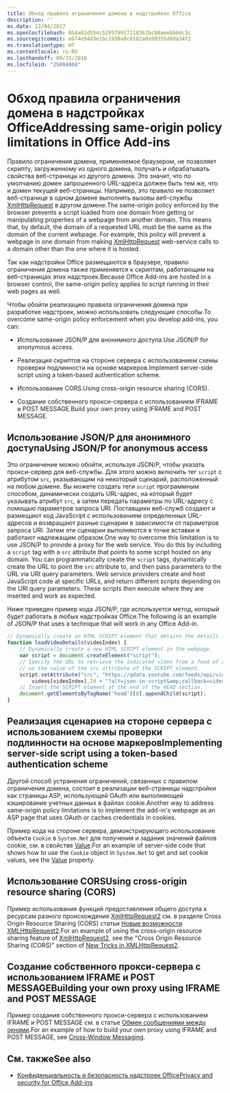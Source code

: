 ```yaml
---
title: Обход правила ограничения домена в надстройках Office
description: ''
ms.date: 12/04/2017
ms.openlocfilehash: 054a01d554c529579917218361bcb8aeebb04c3c
ms.sourcegitcommit: eb74e94d3e1bc1930a9c6582a0a99355d0da34f2
ms.translationtype: HT
ms.contentlocale: ru-RU
ms.lasthandoff: 09/25/2018
ms.locfileid: "25004884"
---
```

# <a name="addressing-same-origin-policy-limitations-in-office-add-ins"></a><span data-ttu-id="bd3ce-102">Обход правила ограничения домена в надстройках Office</span><span class="sxs-lookup"><span data-stu-id="bd3ce-102">Addressing same-origin policy limitations in Office Add-ins</span></span>


<span data-ttu-id="bd3ce-p101">Правило ограничения домена, применяемое браузером, не позволяет скрипту, загруженному из одного домена, получать и обрабатывать свойства веб-страницы из другого домена. Это значит, что по умолчанию домен запрошенного URL-адреса должен быть тем же, что и домен текущей веб-страницы. Например, это правило не позволяет веб-странице в одном домене выполнять вызовы веб-службы [XmlHttpRequest](https://www.w3.org/TR/XMLHttpRequest/) в другом домене.</span><span class="sxs-lookup"><span data-stu-id="bd3ce-p101">The same-origin policy enforced by the browser prevents a script loaded from one domain from getting or manipulating properties of a webpage from another domain. This means that, by default, the domain of a requested URL must be the same as the domain of the current webpage. For example, this policy will prevent a webpage in one domain from making [XmlHttpRequest](https://www.w3.org/TR/XMLHttpRequest/) web-service calls to a domain other than the one where it is hosted.</span></span>

<span data-ttu-id="bd3ce-106">Так как надстройки Office размещаются в браузере, правило ограничения домена также применяется к скриптам, работающим на веб-страницах этих надстроек.</span><span class="sxs-lookup"><span data-stu-id="bd3ce-106">Because Office Add-ins are hosted in a browser control, the same-origin policy applies to script running in their web pages as well.</span></span>

<span data-ttu-id="bd3ce-107">Чтобы обойти реализацию правила ограничения домена при разработке надстроек, можно использовать следующие способы.</span><span class="sxs-lookup"><span data-stu-id="bd3ce-107">To overcome same-origin policy enforcement when you develop add-ins, you can:</span></span>

- <span data-ttu-id="bd3ce-108">Использование JSON/P для анонимного доступа.</span><span class="sxs-lookup"><span data-stu-id="bd3ce-108">Use JSON/P for anonymous access.</span></span> 
    
- <span data-ttu-id="bd3ce-109">Реализация скриптов на стороне сервера с использованием схемы проверки подлинности на основе маркеров.</span><span class="sxs-lookup"><span data-stu-id="bd3ce-109">Implement server-side script using a token-based authentication scheme.</span></span>
    
- <span data-ttu-id="bd3ce-110">Использование CORS.</span><span class="sxs-lookup"><span data-stu-id="bd3ce-110">Using cross-origin resource sharing (CORS).</span></span>
    
- <span data-ttu-id="bd3ce-111">Создание собственного прокси-сервера с использованием IFRAME и POST MESSAGE.</span><span class="sxs-lookup"><span data-stu-id="bd3ce-111">Build your own proxy using IFRAME and POST MESSAGE.</span></span>
    

## <a name="using-jsonp-for-anonymous-access"></a><span data-ttu-id="bd3ce-112">Использование JSON/P для анонимного доступа</span><span class="sxs-lookup"><span data-stu-id="bd3ce-112">Using JSON/P for anonymous access</span></span>


<span data-ttu-id="bd3ce-p102">Это ограничение можно обойти, используя JSON/P, чтобы указать прокси-сервер для веб-службы. Для этого можно включить тег `script` с атрибутом `src`, указывающим на некоторый сценарий, расположенный на любом домене. Вы можете создать теги `script` программным способом, динамически создать URL-адрес, на который будет указывать атрибут `src`, а затем передать параметры по URL-адресу с помощью параметров запроса URI. Поставщики веб-служб создают и размещают код JavaScript с использованием определенных URL-адресов и возвращают разные сценарии в зависимости от параметров запроса URI. Затем эти сценарии выполняются в точке вставки и работают надлежащим образом.</span><span class="sxs-lookup"><span data-stu-id="bd3ce-p102">One way to overcome this limitation is to use JSON/P to provide a proxy for the web service. You do this by including a `script` tag with a `src` attribute that points to some script hosted on any domain. You can programmatically create the `script` tags, dynamically create the URL to point the `src` attribute to, and then pass parameters to the URL via URI query parameters. Web service providers create and host JavaScript code at specific URLs, and return different scripts depending on the URI query parameters. These scripts then execute where they are inserted and work as expected.</span></span>

<span data-ttu-id="bd3ce-118">Ниже приведен пример кода JSON/P, где используется метод, который будет работать в любых надстройках Office.</span><span class="sxs-lookup"><span data-stu-id="bd3ce-118">The following is an example of JSON/P that uses a technique that will work in any Office Add-in.</span></span>

```js
// Dynamically create an HTML SCRIPT element that obtains the details for the specified video.
function loadVideoDetails(videoIndex) {
    // Dynamically create a new HTML SCRIPT element in the webpage.
    var script = document.createElement("script");
    // Specify the URL to retrieve the indicated video from a feed of a current list of videos,
    // as the value of the src attribute of the SCRIPT element. 
    script.setAttribute("src", "https://gdata.youtube.com/feeds/api/videos/" + 
        videos[videoIndex].Id + "?alt=json-in-script&amp;callback=videoDetailsLoaded");
    // Insert the SCRIPT element at the end of the HEAD section.
    document.getElementsByTagName('head')[0].appendChild(script);
}

```


## <a name="implementing-server-side-script-using-a-token-based-authentication-scheme"></a><span data-ttu-id="bd3ce-119">Реализация сценариев на стороне сервера с использованием схемы проверки подлинности на основе маркеров</span><span class="sxs-lookup"><span data-stu-id="bd3ce-119">Implementing server-side script using a token-based authentication scheme</span></span>


<span data-ttu-id="bd3ce-120">Другой способ устранения ограничений, связанных с правилом ограничения домена, состоит в реализации веб-страницы надстройки как страницы ASP, использующей OAuth или выполняющей кэширование учетных данных в файлах cookie.</span><span class="sxs-lookup"><span data-stu-id="bd3ce-120">Another way to address same-origin policy limitations is to implement the add-in's webpage as an ASP page that uses OAuth or caches credentials in cookies.</span></span>

<span data-ttu-id="bd3ce-121">Пример кода на стороне сервера, демонстрирующего использование объекта `Cookie` в `System.Net` для получения и задания значений файлов cookie, см. в свойстве [Value](https://docs.microsoft.com/dotnet/api/system.net.cookie.value?view=netframework-4.7.2).</span><span class="sxs-lookup"><span data-stu-id="bd3ce-121">For an example of server-side code that shows how to use the  `Cookie` object in `System.Net` to get and set cookie values, see the [Value](https://docs.microsoft.com/dotnet/api/system.net.cookie.value?view=netframework-4.7.2) property.</span></span>


## <a name="using-cross-origin-resource-sharing-cors"></a><span data-ttu-id="bd3ce-122">Использование CORS</span><span class="sxs-lookup"><span data-stu-id="bd3ce-122">Using cross-origin resource sharing (CORS)</span></span>


<span data-ttu-id="bd3ce-123">Пример использования функций предоставления общего доступа к ресурсам разного происхождения [XmlHttpRequest2](http://dvcs.w3.org/hg/xhr/raw-file/tip/Overview.html) см. в разделе Cross Origin Resource Sharing (CORS) статьи [Новые возможности XMLHttpRequest2](http://www.html5rocks.com/en/tutorials/file/xhr2/).</span><span class="sxs-lookup"><span data-stu-id="bd3ce-123">For an example of using the cross-origin resource sharing feature of [XmlHttpRequest2](http://dvcs.w3.org/hg/xhr/raw-file/tip/Overview.html), see the "Cross Origin Resource Sharing (CORS)" section of [New Tricks in XMLHttpRequest2](http://www.html5rocks.com/en/tutorials/file/xhr2/).</span></span>


## <a name="building-your-own-proxy-using-iframe-and-post-message"></a><span data-ttu-id="bd3ce-124">Создание собственного прокси-сервера с использованием IFRAME и POST MESSAGE</span><span class="sxs-lookup"><span data-stu-id="bd3ce-124">Building your own proxy using IFRAME and POST MESSAGE</span></span>


<span data-ttu-id="bd3ce-125">Пример создания собственного прокси-сервера с использованием IFRAME и POST MESSAGE см. в статье [Обмен сообщениями между окнами](http://ejohn.org/blog/cross-window-messaging/).</span><span class="sxs-lookup"><span data-stu-id="bd3ce-125">For an example of how to build your own proxy using IFRAME and POST MESSAGE, see [Cross-Window Messaging](http://ejohn.org/blog/cross-window-messaging/).</span></span>


## <a name="see-also"></a><span data-ttu-id="bd3ce-126">См. также</span><span class="sxs-lookup"><span data-stu-id="bd3ce-126">See also</span></span>

- [<span data-ttu-id="bd3ce-127">Конфиденциальность и безопасность надстроек Office</span><span class="sxs-lookup"><span data-stu-id="bd3ce-127">Privacy and security for Office Add-ins</span></span>](../concepts/privacy-and-security.md)
    
